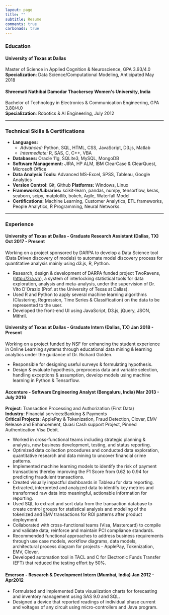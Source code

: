 ```yaml
---
layout: page
title: ""
subtitle: Resume
comments: true
carbonads: true
---
```


### Education

#### <span class="fa fa-graduation-cap about-icon"></span>  University of Texas at Dallas 

Master of Science in Applied Cognition & Neuroscience, GPA 3.93/4.0   
**Specialization**: Data Science/Computational Modeling, Anticipated May 2018

#### <span class="fa fa-graduation-cap about-icon"></span>  Shreemati Nathibai Damodar Thackersey Women's University, India 

Bachelor of Technology in Electronics & Communication Engineering, GPA 3.80/4.0   
**Specialization**: Robotics & AI Engineering, July 2012

---

### Technical Skills & Certifications

- **Languages:** 
  - *Advanced:* Python, SQL, HTML, CSS, JavaScript, D3.js, Matlab 
  - *Intermediate:* R, SAS, C, C++, VBA
- **Databases:** Oracle 11g, SQLite3, MySQL, MongoDB                           
- **Software Management:** JIRA, HP ALM, IBM ClearCase & ClearQuest, Microsoft Office  
- **Data Analysis Tools:** Advanced MS-Excel, SPSS, Tableau, Google Analytics  
- **Version Control**: Git, Github    **Platforms:** Windows, Linux  
- **Frameworks/Libraries:** scikit-learn, pandas, numpy, tensorflow, keras, seaborn, scipy, matplotlib, bokeh, Agile, Waterfall Model  
- **Certifications:** Machine Learning, Customer Analytics, ETL frameworks, People Analytics, R Programming, Neural Networks.

---

### Experience


#### <span class="fa fa-briefcase about-icon"></span>  University of Texas at Dallas - Graduate Research Assistant          (Dallas, TX)   Oct 2017 - Present
Working on a project sponsored by DARPA to develop a Data Science tool (Data Driven discovery of models) to automate model discovery process for quantitative analysis mainly using d3.js, R, Python.
- Research, design & development of DARPA funded project TwoRavens, (http://2ra.vn), a system of interlocking statistical tools for data exploration, analysis and meta-analysis, under the supervision of Dr. Vito D'Orazio (Prof. at the University of Texas at Dallas).  
- Used R and Python to apply several machine learning algorithms (Clustering, Regression, Time Series & Classification) on the data to be represented to the user.  
- Developed the front-end UI using JavaScript, D3.js, jQuery, JSON, Mithril. 


#### <span class="fa fa-briefcase about-icon"></span>  University of Texas at Dallas - Graduate Intern          (Dallas, TX)   Jan 2018 - Present
Working on a project funded by NSF for enhancing the student experience in Online Learning systems through educational data mining & learning analytics under the guidance of Dr. Richard Golden.
- Responsible for designing useful surveys & formulating hypothesis.  
- Design & evaluate hypothesis, preprocess data and variable selection, handling exceptions & assumption, develop models using machine learning in Python & Tensorflow.  


#### <span class="fa fa-briefcase about-icon"></span>  Accenture - Software Engineering Analyst          (Bengaluru, India)   Mar 2013 - July 2016
**Project**: Transaction Processing and Authorization (First Data)  
**Industry**: Financial services:Banking & Payments  
**Critical Projects**: ApplePay & Tokenization, Fraud Detection, Clover, EMV Release and Enhancement, Quasi Cash support Project, Pinned Authentication Visa Debit.
- Worked in cross-functional teams including strategic planning & analysis, new business development, testing, and status reporting.
- Optimized data collection procedures and conducted data exploration, quantitative research and data mining to uncover financial crime patterns.
- Implemented machine learning models to identify the risk of payment transactions thereby improving the F1 Score from 0.62 to 0.94 for predicting fraudulent transactions.  
- Created visually impactful dashboards in Tableau for data reporting. Extracted, interpreted and analyzed data to identify key metrics and transformed raw data into meaningful, actionable information for reporting.  
- Used SQL to extract and sort data from the transaction database to create control groups for statistical analysis and modeling of the tokenized and EMV transactions for ROI patterns after product deployment.  
- Collaborated with cross-functional teams (Visa, Mastercard) to compile and validate data; reinforce and maintain PCI compliance standards. 
- Recommended functional approaches to address business requirements through use case models, workflow diagrams, data models, architectural process diagram for projects - ApplePay, Tokenization, EMV, Clover. 
- Developed automation tool in TACL and C for Electronic Funds Transfer (EFT) that reduced the testing eﬀort by 50%.


#### <span class="fa fa-briefcase about-icon"></span>  Emerson - Research & Development Intern          (Mumbai, India)   Jan 2012 - Apr2012

-  Formulated and implemented Data visualization charts for forecasting and inventory management using SAS 9.0 and SQL.
-  Designed a device that reported readings of individual phase current and voltages of any circuit using micro-controllers and Java program. 
